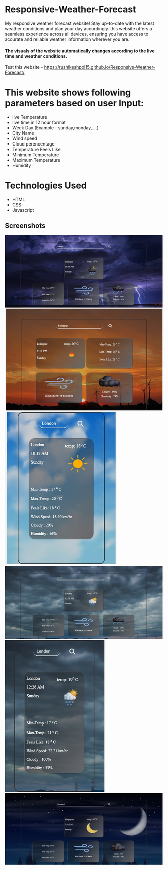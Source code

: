 # Responsive-Weather-Forecast

My responsive weather forecast website! Stay up-to-date with the latest weather conditions and plan your day accordingly. this website offers a seamless experience across all devices, ensuring you have access to accurate and reliable weather information wherever you are.

#### The visuals of the website automatically changes according to the live time and weather conditions.

Test this website - 
https://rushikeshpol15.github.io/Responsive-Weather-Forecast/

# This website shows following parameters based on user Input:

- live Temperature
- live time in 12 hour format
- Week Day (Example - sunday,monday,....)
- City Name
- Wind speed
- Cloud perencentage
- Temperature Feels Like
- Minimum Temperature
- Maximum Temperature
- Humidity

# Technologies Used

- HTML
- CSS
- Javascript


## Screenshots

![App Screenshot](screenshots/screenshot_6.jpg)
![App Screenshot](screenshots/screenshot_2.jpg)
![App Screenshot](screenshots/screenshot_3.jpg)
![App Screenshot](screenshots/screenshot_4.jpg)
![App Screenshot](screenshots/screenshot_5.jpg)
![App Screenshot](screenshots/screenshot_1.jpg)


